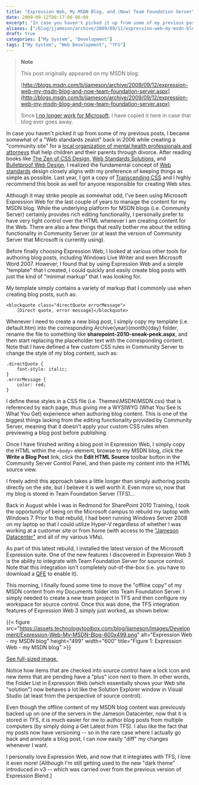 ```yaml
---
title: "Expression Web, My MSDN Blog, and (Now) Team Foundation Server"
date: 2009-09-12T09:17:00-06:00
excerpt: "In case you haven't picked it up from some of my previous posts, I became somewhat of a \"Web standards zealot\" back in 2006 while creating a \"community site\" for a local organization of mental health professionals and attorneys that help children and..."
aliases: ["/blog/jjameson/archive/2009/09/11/expression-web-my-msdn-blog-and-now-team-foundation-server.aspx", "/blog/jjameson/archive/2009/09/12/expression-web-my-msdn-blog-and-now-team-foundation-server.aspx"]
draft: true
categories: ["My System", "Development"]
tags: ["My System", "Web Development", "TFS"]
---
```


> **Note**
>
> This post originally appeared on my MSDN blog:
>
> [http://blogs.msdn.com/b/jjameson/archive/2009/09/12/expression-web-my-msdn-blog-and-now-team-foundation-server.aspx](http://blogs.msdn.com/b/jjameson/archive/2009/09/12/expression-web-my-msdn-blog-and-now-team-foundation-server.aspx)
>
> Since [I no longer work for Microsoft](/blog/jjameson/2011/09/02/last-day-with-microsoft), I have copied it here in case that blog ever goes away.

In case you haven't picked it up from some of my previous posts, I became somewhat of a "Web standards zealot" back in 2006 while creating a "community site" for a [local organization of mental health professionals and attorneys](http://www.metrodenveridc.org/) that help children and their parents through divorce. After reading books like [The Zen of CSS Design](http://amzn.com/0321303474), [Web Standards Solutions](http://amzn.com/1430219203), and [Bulletproof Web Design](http://amzn.com/0321509021), I realized the fundamental concept of [Web standards](http://en.wikipedia.org/wiki/Web_standards) design closely aligns with my preference of keeping things as simple as possible. Last year, I got a copy of [Transcending CSS](http://amzn.com/0321410971) and I highly recommend this book as well for anyone responsible for creating Web sites.

Although it may strike people as somewhat odd, I've been using Microsoft Expression Web for the last couple of years to manage the content for my MSDN blog. While the underlying platform for MSDN blogs (i.e. Community Server) certainly provides rich editing functionality, I personally prefer to have very tight control over the HTML whenever I am creating content for the Web. There are also a few things that really bother me about the editing functionality in Community Server (or at least the version of Community Server that Microsoft is currently using).

Before finally choosing Expression Web, I looked at various other tools for authoring blog posts, including Windows Live Writer and even Microsoft Word 2007. However, I found that by using Expression Web and a simple "template" that I created, I could quickly and easily create blog posts with just the kind of "minimal markup" that I was looking for.

My template simply contains a variety of markup that I commonly use when creating blog posts, such as:

```
<blockquote class="directQuote errorMessage">
    [Direct quote, error message]</blockquote>
```

Whenever I need to create a new blog post, I simply copy my template (i.e. default.htm) into the corresponding Archive\{year}\{month}\{day} folder, rename the file to something like **sharepoint-2010-sneak-peek.aspx**, and then start replacing the placeholder text with the corresponding content. Note that I have defined a few custom CSS rules in Community Server to change the style of my blog content, such as:

```
.directQuote {
    font-style: italic;
}
.errorMessage {
    color: red;
}
```

I define these styles in a CSS file (i.e. Themes\MSDN\MSDN.css) that is referenced by each page, thus giving me a WYSIWYG (What You See Is What You Get) experience when authoring blog content. This is one of the biggest things lacking from the editing functionality provided by Community Server, meaning that it doesn't apply your custom CSS rules when previewing a blog post before publishing.

Once I have finished writing a blog post in Expression Web, I simply copy the HTML within the `<body>` element, browse to my MSDN blog, click the **Write a Blog Post** link, click the **Edit HTML Source** toolbar button in the Community Server Control Panel, and then paste my content into the HTML source view.

I freely admit this approach takes a little longer than simply authoring posts directly on the site, but I believe it is well worth it. Even more so, now that my blog is stored in Team Foundation Server (TFS)...

Back in August while I was in Redmond for SharePoint 2010 Training, I took the opportunity of being on the Microsoft campus to rebuild my laptop with Windows 7. Prior to that rebuild, I had been running Windows Server 2008 on my laptop so that I could utilize Hyper-V regardless of whether I was working at a customer site or from home (with access to the ["Jameson Datacenter"](/blog/jjameson/2009/09/14/the-jameson-datacenter) and all of my various VMs).

As part of this latest rebuild, I installed the latest version of the Microsoft Expression suite. One of the new features I discovered in Expression Web 3 is the ability to integrate with Team Foundation Server for source control. Note that this integration isn't completely out-of-the-box (i.e. you have to download a [QFE](http://code.msdn.microsoft.com/KB967483) to enable it).

This morning, I finally found some time to move the "offline copy" of my MSDN content from my Documents folder into Team Foundation Server. I simply needed to create a new team project in TFS and then configure my workspace for source control. Once this was done, the TFS integration features of Expression Web 3 simply just worked, as shown below:

{{< figure src="https://assets.technologytoolbox.com/blog/jjameson/Images/Development/Expression-Web-My-MSDN-Blog-600x499.png" alt="Expression Web - my MSDN blog" height="499" width="600" title="Figure 1: Expression Web - my MSDN blog" >}}

[See full-sized image.](https://assets.technologytoolbox.com/blog/jjameson/Images/Development/Expression-Web-My-MSDN-Blog-1251x1040.png)

Notice how items that are checked into source control have a lock icon and new items that are pending have a "plus" icon next to them. In other words, the Folder List in Expression Web (which essentially shows your Web site "solution") now behaves a lot like the Solution Explorer window in Visual Studio (at least from the perspective of source control).

Even though the offline content of my MSDN blog content was previously backed up on one of the servers in the Jameson Datacenter, now that it is stored in TFS, it is much easier for me to author blog posts from multiple computers (by simply doing a Get Latest from TFS). I also like the fact that my posts now have versioning -- so in the rare case where I actually go back and annotate a blog post, I can now easily "diff" my changes whenever I want.

I personally love Expression Web, and now that it integrates with TFS, I love it even more! [Although I'm still getting used to the new "dark theme" introduced in v3 -- which was carried over from the previous version of Expression Blend.]

